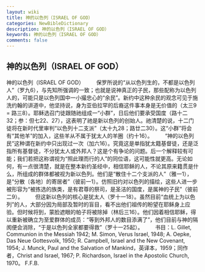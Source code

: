 ```yaml
---
layout: wiki
title: 神的以色列（ISRAEL OF GOD）
categories: NewBibleDictionary
description: 神的以色列（ISRAEL OF GOD）
keywords: 神的以色列（ISRAEL OF GOD）
comments: false
---
```


## 神的以色列（ISRAEL OF GOD）



神的以色列（ISRAEL OF GOD）
　　保罗所说的“从以色列生的，不都是以色列人”（罗九6），与先知所强调的一致；也就是说神真正的子民，那些配称为以色列人的，可能只是以色列国中一小撮忠心的“余民”。新约中这种余民的观念可见于施洗约翰的讲道中，他坚持说，身为亚伯拉罕的后裔这件事本身是无价值的（太三9 = 路三8）。耶稣选召门徒跟随祂组成一“小群”，日后他们要承受国度（路十二32；参：但七22、27），这表明了祂是新以色列的创始人。祂清楚的说，十二门徒将在新时代里审判“以色列十二支派”（太十九28；路廿二30）。这“小群”将会有“其他羊”的加入，这些羊从不属于犹太人的羊圈（约十16）。
　　“神的以色列民”这种谓在新约中只出现过一次（加六16）。究竟这是单指犹太籍基督徒，还是泛指所有基督徒，不分犹太人或外邦人？这是个有争论的问题。后一个解释较有可能；我们若把这称谓视为“照此理而行的人”的同位语，这可能性就更高。无论如何，有一点很清楚，就是在整本新约圣经中，相信耶稣的人，不论其原来籍贯是什么，所组成的群体都被视为新以色列。他们是“散住十二个支派的人”（雅一1），是“分散〔各地〕的寄居者”（彼前一1）。仿照旧约对以色列的描绘，这些人进一步被形容为“被拣选的族类，是有君尊的祭司，是圣洁的国度，是属神的子民”（彼前二9）。
　　但这新以色列的核心是犹太人（罗十一18）。虽然目前“血统上为以色列”的人，大部分因为局部及暂时的盲目，看不出他们祖传的盼望在耶稣身上应验。但时候将到，蒙脸遮眼的帕子将被除掉（林后三16）。他们因着相信耶稣，得以重新被确立为至爱群体的成员：“等到外邦人的数目添满了”，他们目前与神的隔阂便会消除，“于是以色列全家都要得救”（罗十一25起）。
　　书目：L. Gillet, Communion in the Messiah 1942; M. Simon,
Verus Israel, 1948; A. Oepke, Das Neue Gottesvolk, 1950; R. Campbell, Israel and the New Covenant, 1954; J.
Munck, Paul and the Salvation of Mankind，英译本，1959；同作者，Christ and Israel, 1967; P. Richardson, Israel in the Apostolic Church, 1970。
F.F.B.






